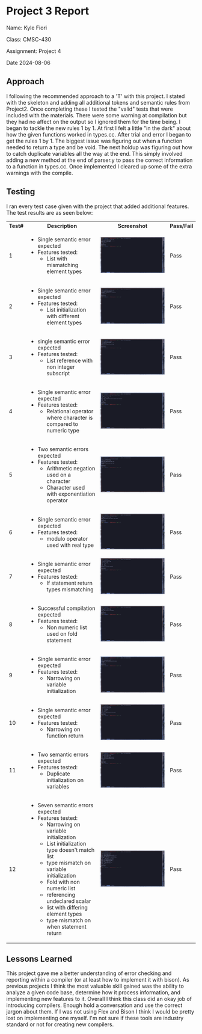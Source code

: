 # Project 3 Report

Name: Kyle Fiori

Class: CMSC-430

Assignment: Project 4

Date 2024-08-06

## Approach

I following the recommended approach to a 'T' with this project. I stated with the skeleton and adding all additional tokens and semantic rules from Project2. Once completing these I tested the "valid" tests that were included with the materials. There were some warning at compilation but they had no affect on the output so I ignored them for the time being. I began to tackle the new rules 1 by 1. At first I felt a little "in the dark" about how the given functions worked in types.cc. After trial and error I began to get the rules 1 by 1. The biggest issue was figuring out when a function needed to return a type and be void. The next holdup was figuring out how to catch duplicate variables all the way at the end. This simply involved adding a new method at the end of parser.y to pass the correct information to a function in types.cc. Once implemented I cleared up some of the extra warnings with the compile.

## Testing

I ran every test case given with the project that added additional features. The test results are as seen below:

<table>
<tr>
<th>Test#</th>
<th>Description</th>
<th>Screenshot</th>
<th>Pass/Fail</th>
</tr>
<tr>
<td>1</td>
<td>
<ul>
<li>Single semantic error expected</li>
                <li>Features tested:
                    <ul>
                        <li>List with mismatching element types</li>
                    </ul>
                </li>
            </ul>
        </td>
        <td><img src="../assets/test8.png" style="max-width:600;width:100%;"></td>
        <td>Pass</td>
    </tr>
    <tr>
        <td>2</td>
        <td>
            <ul>
                <li>Single semantic error expected</li>
                <li>Features tested:
                    <ul>
                        <li>List initialization with different element types</li>
                    </ul>
            </ul>
        </td>
        <td><img src="../assets/test9.png" style="max-width:600;width:100%;"></td>
        <td>Pass</td>
    </tr>
    <tr>
        <td>3</td>
        <td>
            <ul>
                <li>single semantic error expected</li>
                <li>Features tested:
                    <ul>
                        <li>List reference with non integer subscript</li>
                    </ul>
            </ul>
        </td>
        <td><img src="../assets/test10.png" style="max-width:600;width:100%;"></td>
        <td>Pass</td>
    </tr>
    <tr>
        <td>4</td>
        <td>
            <ul>
                <li>Single semantic error expected</li>
                <li>Features tested:
                    <ul>
                        <li>Relational operator where character is compared to numeric type</li>
                    </ul>
            </ul>
        </td>
        <td><img src="../assets/test11.png" style="max-width:600;width:100%;"></td>
        <td>Pass</td>
    </tr>
    <tr>
        <td>5</td>
        <td>
            <ul>
                <li>Two semantic errors expected</li>
                <li>Features tested:
                    <ul>
                        <li>Arithmetic negation used on a character</li>
                        <li>Character used with exponentiation operator</li>
                    </ul>
            </ul>
        </td>
        <td><img src="../assets/test12.png" style="max-width:600;width:100%;"></td>
        <td>Pass</td>
    </tr>
    <tr>
        <td>6</td>
        <td>
            <ul>
                <li>Single semantic error expected</li>
                <li>Features tested:
                    <ul>
                        <li>modulo operator used with real type</li>
                    </ul>
            </ul>
        </td>
        <td><img src="../assets/test13.png" style="max-width:600;width:100%;"></td>
        <td>Pass</td>
    </tr>
    <tr>
        <td>7</td>
        <td>
            <ul>
                <li>Single semantic error expected</li>
                <li>Features tested:
                    <ul>
                        <li>If statement return types mismatching</li>
                    </ul>
            </ul>
        </td>
        <td><img src="../assets/test14.png" style="max-width:600;width:100%;"></td>
        <td>Pass</td>
    </tr>
    <tr>
        <td>8</td>
        <td>
            <ul>
                <li>Successful compilation expected</li>
                <li>Features tested:
                    <ul>
                        <li>Non numeric list used on fold statement</li>
                    </ul>
            </ul>
        </td>
        <td><img src="../assets/test15.png" style="max-width:600;width:100%;"></td>
        <td>Pass</td>
    </tr>
    <tr>
        <td>9</td>
        <td>
            <ul>
                <li>Single semantic error expected</li>
                <li>Features tested:
                    <ul>
                        <li>Narrowing on variable initialization</li>
                    </ul>
            </ul>
        </td>
        <td><img src="../assets/test16.png" style="max-width:600;width:100%;"></td>
        <td>Pass</td>
    </tr>
    <tr>
        <td>10</td>
        <td>
            <ul>
                <li>Single semantic error expected</li>
                <li>Features tested:
                    <ul>
                        <li>Narrowing on function return</li>
                    </ul>
            </ul>
        </td>
        <td><img src="../assets/test17.png" style="max-width:600;width:100%;"></td>
        <td>Pass</td>
    </tr>
    <tr>
        <td>11</td>
        <td>
            <ul>
                <li>Two semantic errors expected</li>
                <li>Features tested:
                    <ul>
                        <li>Duplicate initialization on variables</li>
                    </ul>
            </ul>
        </td>
        <td><img src="../assets/test18.png" style="max-width:600;width:100%;"></td>
        <td>Pass</td>
    </tr>
    <tr>
        <td>12</td>
        <td>
            <ul>
                <li>Seven semantic errors expected</li>
                <li>Features tested:
                    <ul>
                        <li>Narrowing on variable initialization</li>
                        <li>List initialization type doesn't match list</li>
                        <li>type mismatch on variable initialization</li>
                        <li>Fold with non numeric list</li>
                        <li>referencing undeclared scalar</li>
                        <li>list with differing element types</li>
                        <li>type mismatch on when statement return</li>
                    </ul>
            </ul>
        </td>
        <td><img src="../assets/test19.png" style="max-width:600;width:100%;"></td>
        <td>Pass</td>
    </tr>
</table>

## Lessons Learned

This project gave me a better understanding of error checking and reporting within a compiler (or at least how to implement it with bison). As previous projects I think the most valuable skill gained was the ability to analyze a given code base, determine how it process information, and implementing new features to it. Overall I think this class did an okay job of introducing compilers. Enough hold a conversation and use the correct jargon about them. If I was not using Flex and Bison I think I would be pretty lost on implementing one myself. I'm not sure if these tools are industry standard or not for creating new compilers.
